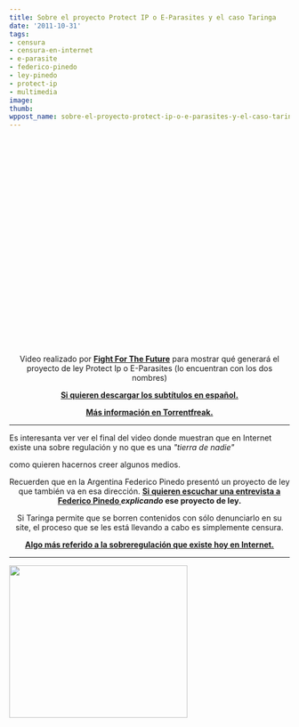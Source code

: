 ```yaml
---
title: Sobre el proyecto Protect IP o E-Parasites y el caso Taringa
date: '2011-10-31'
tags:
- censura
- censura-en-internet
- e-parasite
- federico-pinedo
- ley-pinedo
- protect-ip
- multimedia
image: 
thumb: 
wppost_name: sobre-el-proyecto-protect-ip-o-e-parasites-y-el-caso-taringa
---
```


<center>
<object style="height: 390px; width: 640px;" width="640" height="360" classid="clsid:d27cdb6e-ae6d-11cf-96b8-444553540000" codebase="http://download.macromedia.com/pub/shockwave/cabs/flash/swflash.cab#version=6,0,40,0"><param name="allowFullScreen" value="true" /><param name="allowScriptAccess" value="always" /><param name="src" value="https://www.youtube.com/v/D9FnaygIXZA?version=3&amp;feature=player_detailpage" /><param name="allowfullscreen" value="true" /><param name="allowscriptaccess" value="always" /><embed style="height: 390px; width: 640px;" width="640" height="360" type="application/x-shockwave-flash" src="https://www.youtube.com/v/D9FnaygIXZA?version=3&amp;feature=player_detailpage" allowFullScreen="true" allowScriptAccess="always" allowfullscreen="true" allowscriptaccess="always" /></object></center><center></center><center>Video realizado por <strong><a href="http://fightforthefuture.org/pipa/" target="_blank">Fight For The Future</a></strong> para mostrar qué generará el proyecto de ley Protect Ip o E-Parasites (lo encuentran con los dos nombres)</center>
<p style="text-align: center;"><strong><a href="http://www.4shared.com/document/nWffPin9/ipproteces_2.html" target="_blank">Si quieren descargar los subtítulos en español.</a></strong></p>
<p style="text-align: center;"><strong><a href="https://torrentfreak.com/u-s-anti-piracy-bill-endangers-the-internet-111026/">Más información en Torrentfreak.</a></strong></p>


<hr />

Es interesanta ver ver el final del video donde muestran que en Internet existe una sobre regulación y no que es una<em> "tierra de nadie"</em>

como quieren hacernos creer algunos medios.
<p style="text-align: center;">Recuerden que en la Argentina Federico Pinedo presentó un proyecto de ley que también va en esa dirección.
<strong><a href="http://partidopirata.com.ar/712/ley-pinedo-escasas-aclaraciones-muchas-dudas-y-contradicciones">Si quieren escuchar una entrevista a Federico Pinedo </a> <em>explicando</em> ese proyecto de ley.</strong></p>
<p style="text-align: center;">Si Taringa permite que se borren contenidos con sólo denunciarlo en su site, el proceso que se les está llevando a cabo es simplemente censura.</p>
<p style="text-align: center;"><strong><a href="http://www.derechoaleer.org/2011/10/bienvenidos-la-jungla-del-p2p.html" target="_blank">Algo más referido a la sobreregulación que existe hoy en Internet.</a></strong></p>


<hr />

<a href="http://partidopirata.com.ar/wp-content/uploads/2010/11/censura.jpg"><img class="aligncenter size-full wp-image-248" title="Censura" src="http://partidopirata.com.ar/wp-content/uploads/2010/11/censura.jpg" alt="" width="320" height="274" /></a>
